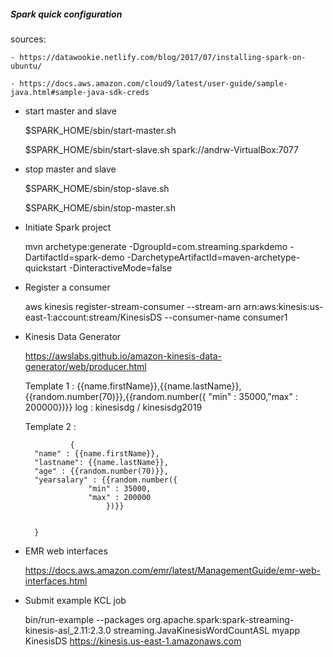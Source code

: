 ##### Spark quick configuration

sources:

	- https://datawookie.netlify.com/blog/2017/07/installing-spark-on-ubuntu/
	
	- https://docs.aws.amazon.com/cloud9/latest/user-guide/sample-java.html#sample-java-sdk-creds


- start master and slave

	$SPARK_HOME/sbin/start-master.sh

	$SPARK_HOME/sbin/start-slave.sh spark://andrw-VirtualBox:7077


- stop master and slave 

	$SPARK_HOME/sbin/stop-slave.sh

	$SPARK_HOME/sbin/stop-master.sh


- Initiate Spark project

	mvn archetype:generate -DgroupId=com.streaming.sparkdemo -DartifactId=spark-demo -DarchetypeArtifactId=maven-archetype-quickstart -DinteractiveMode=false

- Register a consumer

	aws kinesis register-stream-consumer --stream-arn arn:aws:kinesis:us-east-1:account:stream/KinesisDS --consumer-name consumer1
	
- Kinesis Data Generator

	https://awslabs.github.io/amazon-kinesis-data-generator/web/producer.html
	
	Template 1 : {{name.firstName}},{{name.lastName}},{{random.number(70)}},{{random.number({ "min" : 35000,"max" : 200000})}}
	log : kinesisdg / kinesisdg2019

	Template 2 :

				{
		"name" : {{name.firstName}},
		"lastname": {{name.lastName}},
		"age" : {{random.number(70)}},
		"yearsalary" : {{random.number({
				    "min" : 35000,
				    "max" : 200000
					    })}}


		}

- EMR web interfaces

	https://docs.aws.amazon.com/emr/latest/ManagementGuide/emr-web-interfaces.html

- Submit example KCL job

	bin/run-example --packages org.apache.spark:spark-streaming-kinesis-asl_2.11:2.3.0 streaming.JavaKinesisWordCountASL myapp  KinesisDS https://kinesis.us-east-1.amazonaws.com 
